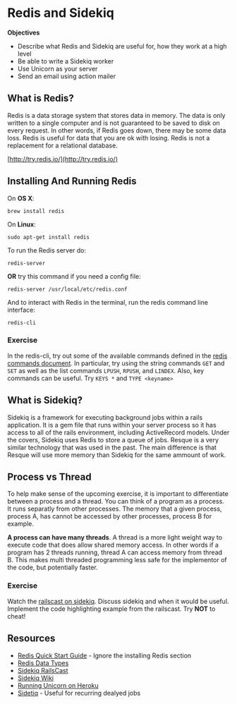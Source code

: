 # Redis and Sidekiq

__Objectives__

* Describe what Redis and Sidekiq are useful for, how they work at a high level
* Be able to write a Sidekiq worker
* Use Unicorn as your server
* Send an email using action mailer

## What is Redis?



Redis is a data storage system that stores data in memory.  The data is only written to a single computer and is not guaranteed to be saved  to disk on every request. In other words, if Redis goes down, there may be some data loss. Redis is useful for data that you are ok with losing.  Redis is not a replacement for a relational database.

[http://try.redis.io/](http://try.redis.io/)

## Installing And Running Redis

On __OS X__:

```
brew install redis
```
On __Linux__:

```
sudo apt-get install redis
```

To run the Redis server do:

```
redis-server
```
__OR__ try this command if you need a config file:

```
redis-server /usr/local/etc/redis.conf
```

And to interact with Redis in the terminal, run the redis command line interface:

```
redis-cli
```

### Exercise

In the redis-cli, try out some of the available commands defined in the [redis commands document](http://redis.io/commands/#).  In particular, try using the string commands ```GET``` and ```SET``` as well as the list commands ```LPUSH```, ```RPUSH```, and ```LINDEX```.  Also, key commands can be useful.  Try ```KEYS *``` and ```TYPE <keyname>```

## What is Sidekiq?

Sidekiq is a framework for executing background jobs within a rails application.  It is a gem file that runs within your server process so it has access to all of the rails environment, including ActiveRecord models.  Under the covers, Sidekiq uses Redis to store a queue of jobs.  Resque is a very similar technology that was used in the past.  The main difference is that Resque will use more memory than Sidekiq for the same ammount of work.

## Process vs Thread

To help make sense of the upcoming exercise, it is important to differentiate between a process and a thread.  You can think of a program as a process.  It runs separatly from other processes.   The memory that a given process, process A, has cannot be accessed by other processes, process B for example.  

__A process can have many threads__.  A thread is a more light weight way to execute code that does allow shared memory access.  In other words if a program has 2 threads running, thread A can access memory from thread B.  This makes multi threaded programming less safe for the implementor of the code, but potentially faster.

### Exercise

Watch the [railscast on sidekiq](http://railscasts.com/episodes/366-sidekiq).  Discuss sidekiq and when it would be useful.  Implement the code highlighting example from the railscast.  Try __NOT__ to cheat!


## Resources

* [Redis Quick Start Guide](http://redis.io/topics/quickstart) - Ignore the installing Redis section
* [Redis Data Types](http://redis.io/topics/data-types)
* [Sidekiq RailsCast](http://railscasts.com/episodes/366-sidekiq)
* [Sidekiq Wiki](https://github.com/mperham/sidekiq/wiki)
* [Running Unicorn on Heroku](https://devcenter.heroku.com/articles/rails-unicorn)
* [Sidetiq](https://github.com/tobiassvn/sidetiq) - Useful for recurring dealyed jobs